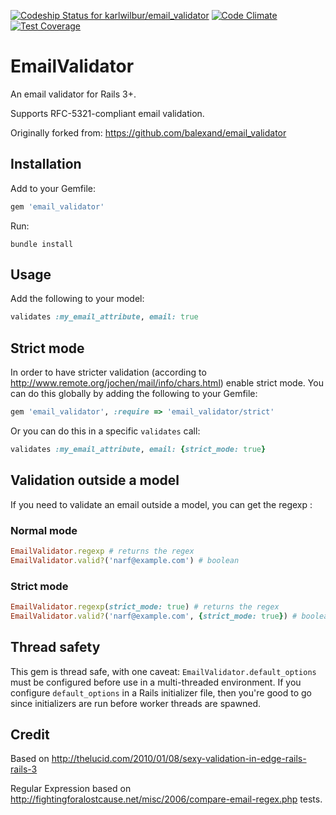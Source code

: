 [![Codeship Status for karlwilbur/email_validator](https://codeship.io/projects/4e17e1c0-f4c8-0132-fe8f-324898733d21/status)](https://codeship.io/projects/85627)
[![Code Climate](https://codeclimate.com/github/karlwilbur/email_validator/badges/gpa.svg)](https://codeclimate.com/github/karlwilbur/email_validator)
[![Test Coverage](https://codeclimate.com/github/karlwilbur/email_validator/badges/coverage.svg)](https://codeclimate.com/github/karlwilbur/email_validator/coverage)

# EmailValidator
An email validator for Rails 3+.

Supports RFC-5321-compliant email validation.

Originally forked from: https://github.com/balexand/email_validator

## Installation

Add to your Gemfile:

```ruby
gem 'email_validator'
```

Run:

```
bundle install
```

## Usage
Add the following to your model:

```ruby
validates :my_email_attribute, email: true
```

## Strict mode

In order to have stricter validation (according to http://www.remote.org/jochen/mail/info/chars.html) enable strict mode. You can do this globally by adding the following to your Gemfile:

```ruby
gem 'email_validator', :require => 'email_validator/strict'
```

Or you can do this in a specific `validates` call:

```ruby
validates :my_email_attribute, email: {strict_mode: true}
```

## Validation outside a model

If you need to validate an email outside a model, you can get the regexp :

### Normal mode

```ruby
EmailValidator.regexp # returns the regex
EmailValidator.valid?('narf@example.com') # boolean
```

### Strict mode

```ruby
EmailValidator.regexp(strict_mode: true) # returns the regex
EmailValidator.valid?('narf@example.com', {strict_mode: true}) # boolean
```

## Thread safety

This gem is thread safe, with one caveat: `EmailValidator.default_options` must be configured before use in a multi-threaded environment. If you configure `default_options` in a Rails initializer file, then you're good to go since initializers are run before worker threads are spawned.

## Credit

Based on http://thelucid.com/2010/01/08/sexy-validation-in-edge-rails-rails-3

Regular Expression based on http://fightingforalostcause.net/misc/2006/compare-email-regex.php tests.
